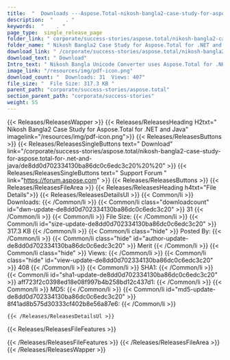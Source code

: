 ```yaml
---
title:  "  Downloads ---Aspose.Total-nikosh-bangla2-case-study-for-aspose.total-for-.net-and-java . " 
description:  "    . " 
keywords:  "    . " 
page_type:  single_release_page
folder_link: " corporate/success-stories/aspose.total/nikosh-bangla2-case-study-for-aspose.total-for-.net-and-java/"
folder_name: " Nikosh Bangla2 Case Study for Aspose.Total for .NET and Java"
download_link: " /corporate/success-stories/aspose.total/nikosh-bangla2-case-study-for-aspose.total-for-.net-and-java/de8dd0d702334130ba86dc0c6edc3c20"
download_text: " Download"
Intro_text: " Nikosh Bangla Unicode Converter uses Aspose.Total for .NET and Java. They used A..."
image_link: "/resources/img/pdf-icon.png"
download_count: "  Downloads: 31  Views: 407"
file_size: "  File Size: 317.3 KB "
parent_path: "corporate/success-stories/aspose.total"
section_parent_path: "corporate/success-stories"
weight: 55
---
```


{{< Releases/ReleasesWapper >}}
  {{< Releases/ReleasesHeading H2txt=" Nikosh Bangla2 Case Study for Aspose.Total for .NET and Java" imagelink="/resources/img/pdf-icon.png">}}
  {{< Releases/ReleasesButtons >}}
    {{< Releases/ReleasesSingleButtons text=" Download" link="/corporate/success-stories/aspose.total/nikosh-bangla2-case-study-for-aspose.total-for-.net-and-java/de8dd0d702334130ba86dc0c6edc3c20%20%20" >}}
    {{< Releases/ReleasesSingleButtons text=" Support Forum " link="https://forum.aspose.com" >}}
  {{< Releases/ReleasesButtons >}}
  {{< Releases/ReleasesFileArea >}}
    {{< Releases/ReleasesHeading h4txt="File Details">}}
    {{< Releases/ReleasesDetailsUl >}}
            {{< Common/li  >}} Downloads: {{< /Common/li >}} 
      {{< Common/li class="downloadcount" id="dwn-update-de8dd0d702334130ba86dc0c6edc3c20" >}} 31 {{< /Common/li >}} 
      {{< Common/li  >}} File Size: {{< /Common/li >}} 
      {{< Common/li id="size-update-de8dd0d702334130ba86dc0c6edc3c20" >}} 317.3 KB {{< /Common/li >}} 
      {{< Common/li  class="hide" >}} Posted By: {{< /Common/li >}} 
      {{< Common/li class="hide" id="author-update-de8dd0d702334130ba86dc0c6edc3c20" >}} Merit {{< /Common/li >}} 
      {{< Common/li class="hide"  >}} Views: {{< /Common/li >}} 
      {{< Common/li class="hide" id="view-update-de8dd0d702334130ba86dc0c6edc3c20" >}} 408 {{< /Common/li >}} 
      {{< Common/li  >}} SHA1: {{< /Common/li >}} 
      {{< Common/li id="sha1-update-de8dd0d702334130ba86dc0c6edc3c20" >}} aff723f2c0398ed18e08f997b4b258bd12c437d1: {{< /Common/li >}} 
      {{< Common/li  >}} MD5: {{< /Common/li >}} 
      {{< Common/li id="md5-update-de8dd0d702334130ba86dc0c6edc3c20" >}} 8f41ad8b575d30333cf402b8e56a87e6: {{< /Common/li >}} 

    {{< /Releases/ReleasesDetailsUl >}}

  {{< Releases/ReleasesFileFeatures >}}
      
  {{< /Releases/ReleasesFileFeatures >}}
 {{< /Releases/ReleasesFileArea >}}
{{< /Releases/ReleasesWapper >}}



